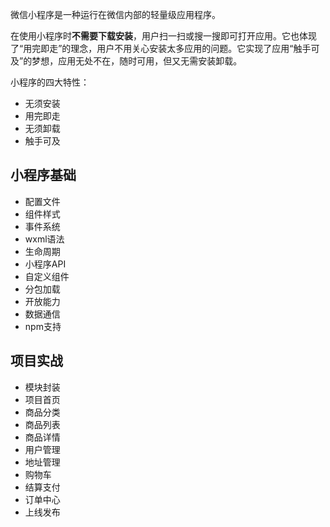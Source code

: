 


微信小程序是一种运行在微信内部的轻量级应用程序。

在使用小程序时**不需要下载安装**，用户扫一扫或搜一搜即可打开应用。它也体现了“用完即走”的理念，用户不用关心安装太多应用的问题。它实现了应用“触手可及”的梦想，应用无处不在，随时可用，但又无需安装卸载。


小程序的四大特性：
- 无须安装
- 用完即走
- 无须卸载
- 触手可及


## 小程序基础

- 配置文件
- 组件样式
- 事件系统
- wxml语法
- 生命周期
- 小程序API
- 自定义组件
- 分包加载
- 开放能力
- 数据通信
- npm支持
  
## 项目实战

- 模块封装
- 项目首页
- 商品分类
- 商品列表
- 商品详情
- 用户管理
- 地址管理
- 购物车
- 结算支付
- 订单中心
- 上线发布